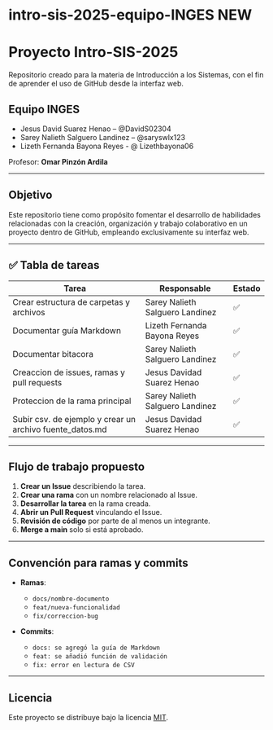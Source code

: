 # intro-sis-2025-equipo-INGES NEW
 # Proyecto Intro-SIS-2025

Repositorio creado para la materia de Introducción a los Sistemas, con el fin de aprender el uso de GitHub desde la interfaz web.

## Equipo INGES
- Jesus David Suarez Henao – @DavidS02304
- Sarey Nalieth Salguero Landinez – @saryswlx123
- Lizeth Fernanda Bayona Reyes - @ Lizethbayona06

Profesor: **Omar Pinzón Ardila**

---

## Objetivo
Este repositorio tiene como propósito fomentar el desarrollo de habilidades relacionadas con la creación, organización y trabajo colaborativo en un proyecto dentro de GitHub, empleando exclusivamente su interfaz web.

---

## ✅ Tabla de tareas
| Tarea | Responsable | Estado |
|-------|-------------|--------|
| Crear estructura de carpetas y archivos | Sarey Nalieth Salguero Landinez| ✅ |
| Documentar guía Markdown | Lizeth Fernanda Bayona Reyes | ✅ |
| Documentar bitacora | Sarey Nalieth Salguero Landinez | ✅ |
| Creaccion de issues, ramas y pull requests | Jesus Davidad Suarez Henao | ✅ |
| Proteccion de la rama principal | Sarey Nalieth Salguero Landinez | ✅ |
| Subir csv. de ejemplo y crear un archivo fuente_datos.md  | Jesus Davidad Suarez Henao | ✅ |




---

##  Flujo de trabajo propuesto
1. **Crear un Issue** describiendo la tarea.  
2. **Crear una rama** con un nombre relacionado al Issue.  
3. **Desarrollar la tarea** en la rama creada.  
4. **Abrir un Pull Request** vinculando el Issue.  
5. **Revisión de código** por parte de al menos un integrante.  
6. **Merge a main** solo si está aprobado.  

---

##  Convención para ramas y commits
- **Ramas**:  
  - `docs/nombre-documento`  
  - `feat/nueva-funcionalidad`  
  - `fix/correccion-bug`

- **Commits**:  
  - `docs: se agregó la guía de Markdown`  
  - `feat: se añadió función de validación`  
  - `fix: error en lectura de CSV`  

---

##  Licencia
Este proyecto se distribuye bajo la licencia [MIT](LICENSE).
